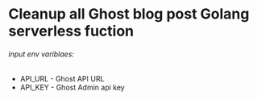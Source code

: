 # Cleanup all Ghost blog post Golang serverless fuction


###### input env variblaes:

* API_URL - Ghost API URL
* API_KEY - Ghost Admin api key

